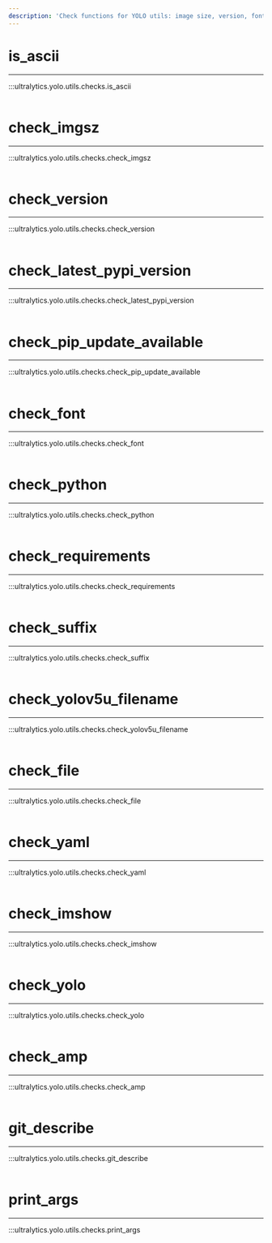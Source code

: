 ```yaml
---
description: 'Check functions for YOLO utils: image size, version, font, requirements, filename suffix, YAML file, YOLO, and Git version.'
---
```


# is_ascii
---
:::ultralytics.yolo.utils.checks.is_ascii
<br><br>

# check_imgsz
---
:::ultralytics.yolo.utils.checks.check_imgsz
<br><br>

# check_version
---
:::ultralytics.yolo.utils.checks.check_version
<br><br>

# check_latest_pypi_version
---
:::ultralytics.yolo.utils.checks.check_latest_pypi_version
<br><br>

# check_pip_update_available
---
:::ultralytics.yolo.utils.checks.check_pip_update_available
<br><br>

# check_font
---
:::ultralytics.yolo.utils.checks.check_font
<br><br>

# check_python
---
:::ultralytics.yolo.utils.checks.check_python
<br><br>

# check_requirements
---
:::ultralytics.yolo.utils.checks.check_requirements
<br><br>

# check_suffix
---
:::ultralytics.yolo.utils.checks.check_suffix
<br><br>

# check_yolov5u_filename
---
:::ultralytics.yolo.utils.checks.check_yolov5u_filename
<br><br>

# check_file
---
:::ultralytics.yolo.utils.checks.check_file
<br><br>

# check_yaml
---
:::ultralytics.yolo.utils.checks.check_yaml
<br><br>

# check_imshow
---
:::ultralytics.yolo.utils.checks.check_imshow
<br><br>

# check_yolo
---
:::ultralytics.yolo.utils.checks.check_yolo
<br><br>

# check_amp
---
:::ultralytics.yolo.utils.checks.check_amp
<br><br>

# git_describe
---
:::ultralytics.yolo.utils.checks.git_describe
<br><br>

# print_args
---
:::ultralytics.yolo.utils.checks.print_args
<br><br>
